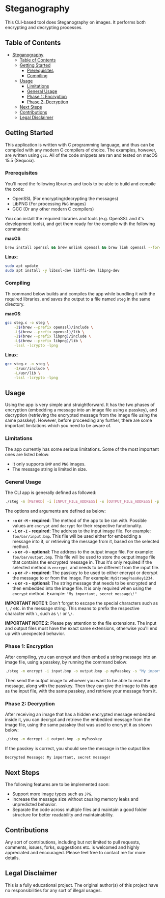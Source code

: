 # Steganography

This CLI-based tool does Steganography on images. It performs both encrypting and decrypting processes.

## Table of Contents

- [Steganography](#steganography)
  - [Table of Contents](#table-of-contents)
  - [Getting Started](#getting-started)
    - [Prerequisites](#prerequisites)
    - [Compiling](#compiling)
  - [Usage](#usage)
    - [Limitations](#limitations)
    - [General Usage](#general-usage)
    - [Phase 1: Encryption](#phase-1-encryption)
    - [Phase 2: Decryption](#phase-2-decryption)
  - [Next Steps](#next-steps)
  - [Contributions](#contributions)
  - [Legal Disclaimer](#legal-disclaimer)

## Getting Started

This application is written with C programming language, and thus can be compiled with any modern C compilers of choice. The examples, however, are written using `gcc`. All of the code snippets are ran and tested on macOS 15.5 (Sequoia).

### Prerequisites

You'll need the following libraries and tools to be able to build and compile the code:

- OpenSSL (For encrypting/decrypting the messages)
- LibPNG (For processing `PNG` images)
- GCC (Or any other modern C compilers)

You can install the required libraries and tools (e.g. OpenSSL and it's development tools), and get them ready for the compile with the following commands:

**macOS**:

```bash
brew install openssl && brew unlink openssl && brew link openssl --force && brew install libffi && brew install libpng
```

**Linux**:

```bash
sudo apt update
sudo apt install -y libssl-dev libffi-dev libpng-dev
```

### Compiling

Th command below builds and compiles the app while bundling it with the required libraries, and saves the output to a file named `steg` in the same directory.

**macOS**:

```bash
gcc steg.c -o steg \
    -I$(brew --prefix openssl)/include \
    -L$(brew --prefix openssl)/lib \
    -I$(brew --prefix libpng)/include \
    -L$(brew --prefix libpng)/lib \
    -lssl -lcrypto -lpng
```

**Linux**:

```bash
gcc steg.c -o steg \
    -I/usr/include \
    -L/usr/lib \
    -lssl -lcrypto -lpng
```

## Usage

Using the app is very simple and straightforward. It has the two phases of encryption (embedding a message into an image file using a passkey), and decryption (retrieving the encrypted message from the image file using the same passkey). However, before proceeding any further, there are some important limitations which you need to be aware of.

### Limitations

The app currently has some serious limitations. Some of the most important ones are listed below:

- It only supports `BMP` and `PNG` images.
- The message string is limited in size.

### General Usage

The CLI app is generally defined as followed:

```bash
./steg -m [METHOD] -i [INPUT_FILE_ADDRESS] -o [OUTPUT_FILE_ADDRESS] -p [PASSKEY] -s [MESSAGE]
```

The options and arguments are defined as below:

- **`-m` or `-M` - required**: The method of the app to be ran with. Possible values are `encrypt` and `decrypt` for their respective functionality.
- **`-i` or `-I` - required**: The address to the input image file. For example: `foo/bar/input.bmp`. This file will be used either for embedding a message into it, or retrieving the message from it, based on the selected method.
- **`-o` or `-O` - optional**: The address to the output image file. For example: `foo/bar/output.bmp`. This file will be used to store the output image file that contains the encrypted message in. Thus it's only required if the selected method is `encrypt`, and needs to be different from the input file.
- **`-p` or `-P` - required**: The passkey to be used to either encrypt or decrypt the message to or from the image. For example: `MyStrongPassKey1234`.
- **`-s` or `-S` - optional**: The string message that needs to be encrypted and then embedded into the image file. It is only required when using the `encrypt` method. Example: `"My important, secret message\!"`

**IMPORTANT NOTE 1**: Don't forget to escape the special characters such as `!`, `/` etc. in the message string. This means to prefix the respective character with `\`, such as `\!` or `\/`.

**IMPORTANT NOTE 2**: Please pay attention to the file extensions. The input and output files must have the exact same extensions, otherwise you'll end up with unexpected behavior.

### Phase 1: Encryption

After compiling, you can encrypt and then embed a string message into an image file, using a passkey, by running the command below:

```bash
./steg -m encrypt -i input.bmp -o output.bmp -p myPasskey -s "My important, secret message\!"
```

Then send the output image to whoever you want to be able to read the message, along with the passkey. Then they can give the image to this app as the input file, with the same passkey, and retrieve your message from it.

### Phase 2: Decryption

After receiving an image that has a hidden encrypted message embedded inside it, you can decrypt and retrieve the embedded message from the image file, using the same passkey that was used to encrypt it as shown below:

```bash
./steg -m decrypt -i output.bmp -p myPasskey
```

If the passkey is correct, you should see the message in the output like:

```
Decrypted Message: My important, secret message!
```

## Next Steps

The following features are to be implemented soon:

- Support more image types such as `JPG`.
- Increase the message size without causing memory leaks and unpredicted behavior.
- Separate the code across multiple files and maintain a good folder structure for better readability and maintainability.

## Contributions

Any sort of contributions, including but not limited to pull requests, comments, issues, forks, suggestions etc. is welcomed and highly appreciated and encouraged. Please feel free to contact me for more details.

## Legal Disclaimer

This is a fully educational project. The original author(s) of this project have no responsibilities for any sort of illegal usages.
